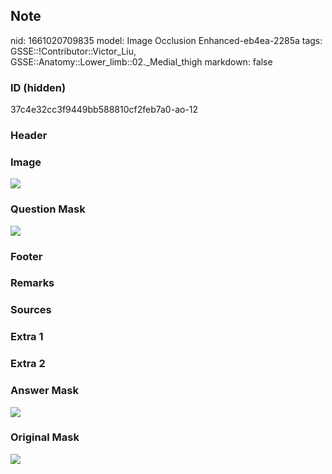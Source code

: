 ## Note
nid: 1661020709835
model: Image Occlusion Enhanced-eb4ea-2285a
tags: GSSE::!Contributor::Victor_Liu, GSSE::Anatomy::Lower_limb::02._Medial_thigh
markdown: false

### ID (hidden)
37c4e32cc3f9449bb588810cf2feb7a0-ao-12

### Header


### Image
<img src="tmpfa2tq2n0.png">

### Question Mask
<img src="37c4e32cc3f9449bb588810cf2feb7a0-ao-12-Q.svg">

### Footer


### Remarks


### Sources


### Extra 1


### Extra 2


### Answer Mask
<img src="37c4e32cc3f9449bb588810cf2feb7a0-ao-12-A.svg">

### Original Mask
<img src="37c4e32cc3f9449bb588810cf2feb7a0-ao-O.svg">
